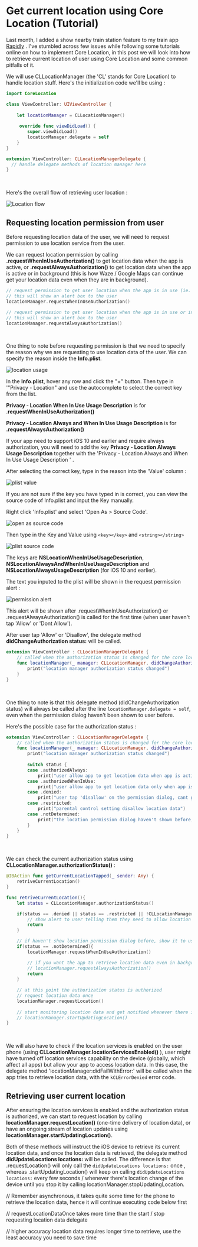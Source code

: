 # Get current location using Core Location (Tutorial)



Last month, I added a show nearby train station feature to my train app [Rapidly](https://rapidkl.app) . I've stumbled across few issues while following some tutorials online on how to implement Core Location, in this post we will look into how to retrieve current location of user using Core Location and some common pitfalls of it.



We will use CLLocationManager (the 'CL' stands for Core Location) to handle location stuff. Here's the initialization code we'll be using : 

```swift
import CoreLocation

class ViewController: UIViewController {
    
    let locationManager = CLLocationManager()
  
     override func viewDidLoad() {
        super.viewDidLoad()
        locationManager.delegate = self
    }
}

extension ViewController: CLLocationManagerDelegate {
  // handle delegate methods of location manager here
}
```

<br>

Here's the overall flow of retrieving user location : 

![Location flow](https://iosimage.s3.amazonaws.com/2019/45-current-location/locationFlow.png)



## Requesting location permission from user

Before requesting location data of the user, we will need to request permission to use location service from the user.



We can request location permission by calling **.requestWhenInUseAuthorization()**  to get location data when the app is active, or **.requestAlwaysAuthorization()** to get location data when the app is active or in background (this is how Waze / Google Maps can continue get your location data even when they are in background).



```swift
// request permission to get user location when the app is in use (ie. active)
// this will show an alert box to the user
locationManager.requestWhenInUseAuthorization()

// request permission to get user location when the app is in use or in background
// this will show an alert box to the user
locationManager.requestAlwaysAuthorization()
```

<br>



One thing to note before requesting permission is that we need to specify the reason why  we are requesting to use location data of the user. We can specify the reason inside the **Info.plist**.



![location usage](https://iosimage.s3.amazonaws.com/2019/45-current-location/usagePlist.png)



In the **Info.plist**, hover any row and click the "+" button. Then type in '"Privacy - Location" and use the autocomplete to select the correct key from the list. 

**Privacy - Location When In Use Usage Description** is for .**requestWhenInUseAuthorization()**

**Privacy - Location Always and When In Use Usage Description** is for **.requestAlwaysAuthorization()**



If your app need to support iOS 10 and earlier and require always authorization, you will need to add the key **Privacy - Location Always Usage Description** together with the 'Privacy - Location Always and When In Use Usage Description ' .



After selecting the correct key, type in the reason into the 'Value' column :

![plist value](https://iosimage.s3.amazonaws.com/2019/45-current-location/plistValue.png)



If you are not sure if the key you have typed in is correct, you can view the source code of Info.plist and input the Key manually.



Right click 'Info.plist' and select 'Open As > Source Code'.

![open as source code](https://iosimage.s3.amazonaws.com/2019/45-current-location/openAsSourceCode.png)



Then type in the Key and Value using `<key></key>` and `<string></string>`

![plist source code](https://iosimage.s3.amazonaws.com/2019/45-current-location/plistSourceCode.png)



The keys are **NSLocationWhenInUseUsageDescription**, **NSLocationAlwaysAndWhenInUseUsageDescription** and **NSLocationAlwaysUsageDescription** (for iOS 10 and earlier).



The text you inputed to the plist will be shown in the request permission alert :

![permission alert](https://iosimage.s3.amazonaws.com/2019/45-current-location/permissionAlert.png)

This alert will be shown after .requestWhenInUseAuthorization() or .requestAlwaysAuthorization() is called for the first time (when user haven't tap 'Allow' or 'Dont Allow').



After user tap 'Allow' or 'Disallow', the delegate method **didChangeAuthorization status:** will be called.

```swift
extension ViewController : CLLocationManagerDelegate {
    // called when the authorization status is changed for the core location permission
    func locationManager(_ manager: CLLocationManager, didChangeAuthorization status: CLAuthorizationStatus) {
        print("location manager authorization status changed")
    }
}
```

<br>



One thing to note is that this delegate method (didChangeAuthorization status) will always be called after the line `locationManager.delegate = self`, even when the permission dialog haven't been shown to user before.



Here's the possible case for the authorization status : 

```swift
extension ViewController : CLLocationManagerDelegate {
    // called when the authorization status is changed for the core location permission
    func locationManager(_ manager: CLLocationManager, didChangeAuthorization status: CLAuthorizationStatus) {
        print("location manager authorization status changed")
        
        switch status {
        case .authorizedAlways:
            print("user allow app to get location data when app is active or in background")
        case .authorizedWhenInUse:
            print("user allow app to get location data only when app is active")
        case .denied:
            print("user tap 'disallow' on the permission dialog, cant get location data")
        case .restricted:
            print("parental control setting disallow location data")
        case .notDetermined:
            print("the location permission dialog haven't shown before, user haven't tap allow/disallow")
        }
    }
}
```

<br>



We can check the current authorization status using **CLLocationManager.authorizationStatus()** :

```swift
@IBAction func getCurrentLocationTapped(_ sender: Any) {
    retriveCurrentLocation()
}

func retriveCurrentLocation(){
    let status = CLLocationManager.authorizationStatus()

    if(status == .denied || status == .restricted || !CLLocationManager.locationServicesEnabled()){
        // show alert to user telling them they need to allow location data to use some feature of your app
        return
    }

    // if haven't show location permission dialog before, show it to user
    if(status == .notDetermined){
        locationManager.requestWhenInUseAuthorization()

        // if you want the app to retrieve location data even in background, use requestAlwaysAuthorization
        // locationManager.requestAlwaysAuthorization()
        return
    }
    
    // at this point the authorization status is authorized
    // request location data once
    locationManager.requestLocation()
  
    // start monitoring location data and get notified whenever there is change in location data / every few seconds, until stopUpdatingLocation() is called
    // locationManager.startUpdatingLocation()
}
```

<br>



We will also have to check if the location services is enabled on the user phone (using **CLLocationManager.locationServicesEnabled()** ), user might have turned off location services capability on the device (globally, which affect all apps) but allow your app to access location data. In this case, the delegate method 'locationManager:didFailWithError:' will be called when the app tries to retrieve location data,  with the `kCLErrorDenied` error code.



## Retrieving user current location

After ensuring the location services is enabled and the authorization status is authorized, we can start to request location by calling **locationManager.requestLocation()** (one-time delivery of location data), or have an ongoing stream of location updates using **locationManager.startUpdatingLocation()**. 



Both of these methods will instruct the iOS device to retrieve its current location data, and once the location data is retrieved, the delegate method **didUpdateLocations locations:** will be called. The difference is that .requestLocation() will only call the `didUpdateLocations locations:` once , whereas .startUpdatingLocation() will keep on calling `didUpdateLocations locations:` every few seconds / whenever there's location change of the device until you stop it by calling locationManager.stopUpdatingLocation.


























// Remember asynchronous, it takes quite some time for the phone to retrieve the location data, hence it will continue executing code below first



// requestLocationDataOnce takes more time than the start / stop requesting location data delegate



// higher accuracy location data requires longer time to retrieve, use the least accuracy you need to save time



